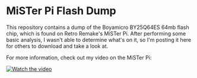 # MiSTer Pi Flash Dump

This repository contains a dump of the Boyamicro BY25Q64ES 64mb flash chip, which is found on Retro Remake's MiSTer Pi. After performing some basic analysis, I wasn't able to determine what's on it, so I'm posting it here for others to download and take a look at.

For more information, check out my video on the MiSTer Pi:

[![Watch the video](https://img.youtube.com/vi/PkKPoA0w50Y/hqdefault.jpg)](https://www.youtube.com/watch?v=PkKPoA0w50Y)
